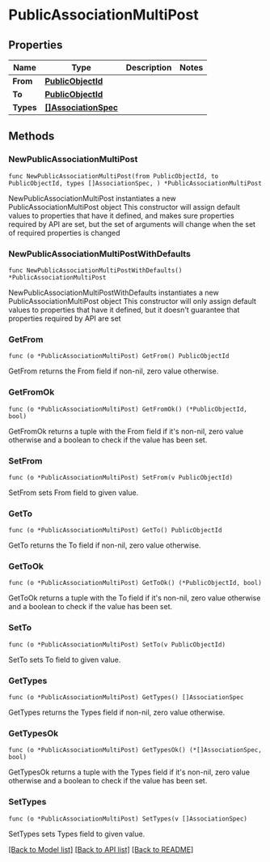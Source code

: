 # PublicAssociationMultiPost

## Properties

Name | Type | Description | Notes
------------ | ------------- | ------------- | -------------
**From** | [**PublicObjectId**](PublicObjectId.md) |  | 
**To** | [**PublicObjectId**](PublicObjectId.md) |  | 
**Types** | [**[]AssociationSpec**](AssociationSpec.md) |  | 

## Methods

### NewPublicAssociationMultiPost

`func NewPublicAssociationMultiPost(from PublicObjectId, to PublicObjectId, types []AssociationSpec, ) *PublicAssociationMultiPost`

NewPublicAssociationMultiPost instantiates a new PublicAssociationMultiPost object
This constructor will assign default values to properties that have it defined,
and makes sure properties required by API are set, but the set of arguments
will change when the set of required properties is changed

### NewPublicAssociationMultiPostWithDefaults

`func NewPublicAssociationMultiPostWithDefaults() *PublicAssociationMultiPost`

NewPublicAssociationMultiPostWithDefaults instantiates a new PublicAssociationMultiPost object
This constructor will only assign default values to properties that have it defined,
but it doesn't guarantee that properties required by API are set

### GetFrom

`func (o *PublicAssociationMultiPost) GetFrom() PublicObjectId`

GetFrom returns the From field if non-nil, zero value otherwise.

### GetFromOk

`func (o *PublicAssociationMultiPost) GetFromOk() (*PublicObjectId, bool)`

GetFromOk returns a tuple with the From field if it's non-nil, zero value otherwise
and a boolean to check if the value has been set.

### SetFrom

`func (o *PublicAssociationMultiPost) SetFrom(v PublicObjectId)`

SetFrom sets From field to given value.


### GetTo

`func (o *PublicAssociationMultiPost) GetTo() PublicObjectId`

GetTo returns the To field if non-nil, zero value otherwise.

### GetToOk

`func (o *PublicAssociationMultiPost) GetToOk() (*PublicObjectId, bool)`

GetToOk returns a tuple with the To field if it's non-nil, zero value otherwise
and a boolean to check if the value has been set.

### SetTo

`func (o *PublicAssociationMultiPost) SetTo(v PublicObjectId)`

SetTo sets To field to given value.


### GetTypes

`func (o *PublicAssociationMultiPost) GetTypes() []AssociationSpec`

GetTypes returns the Types field if non-nil, zero value otherwise.

### GetTypesOk

`func (o *PublicAssociationMultiPost) GetTypesOk() (*[]AssociationSpec, bool)`

GetTypesOk returns a tuple with the Types field if it's non-nil, zero value otherwise
and a boolean to check if the value has been set.

### SetTypes

`func (o *PublicAssociationMultiPost) SetTypes(v []AssociationSpec)`

SetTypes sets Types field to given value.



[[Back to Model list]](../README.md#documentation-for-models) [[Back to API list]](../README.md#documentation-for-api-endpoints) [[Back to README]](../README.md)


